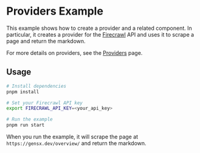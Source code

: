 # Providers Example

This example shows how to create a provider and a related component. In particular, it creates a provider for the [Firecrawl](https://www.firecrawl.dev/) API and uses it to scrape a page and return the markdown.

For more details on providers, see the [Providers](https://gensx.dev/concepts/providers) page.

## Usage

```bash
# Install dependencies
pnpm install

# Set your Firecrawl API key
export FIRECRAWL_API_KEY=<your_api_key>

# Run the example
pnpm run start
```

When you run the example, it will scrape the page at `https://gensx.dev/overview/` and return the markdown.
